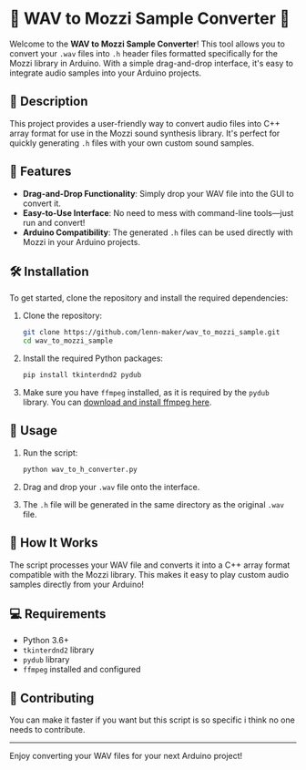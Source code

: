# 🎵 WAV to Mozzi Sample Converter 🎵

Welcome to the **WAV to Mozzi Sample Converter**! This tool allows you to convert your `.wav` files into `.h` header files formatted specifically for the Mozzi library in Arduino. With a simple drag-and-drop interface, it's easy to integrate audio samples into your Arduino projects.


## 📝 Description

This project provides a user-friendly way to convert audio files into C++ array format for use in the Mozzi sound synthesis library. It's perfect for quickly generating `.h` files with your own custom sound samples.

## 🚀 Features
- **Drag-and-Drop Functionality**: Simply drop your WAV file into the GUI to convert it.
- **Easy-to-Use Interface**: No need to mess with command-line tools—just run and convert!
- **Arduino Compatibility**: The generated `.h` files can be used directly with Mozzi in your Arduino projects.

## 🛠️ Installation

To get started, clone the repository and install the required dependencies:

1. Clone the repository:

    ```bash
    git clone https://github.com/lenn-maker/wav_to_mozzi_sample.git
    cd wav_to_mozzi_sample
    ```

2. Install the required Python packages:

    ```bash
    pip install tkinterdnd2 pydub
    ```

3. Make sure you have `ffmpeg` installed, as it is required by the `pydub` library. You can [download and install ffmpeg here](https://www.ffmpeg.org/download.html).

## 📂 Usage

1. Run the script:

    ```bash
    python wav_to_h_converter.py
    ```

2. Drag and drop your `.wav` file onto the interface.

3. The `.h` file will be generated in the same directory as the original `.wav` file.

## 🔧 How It Works

The script processes your WAV file and converts it into a C++ array format compatible with the Mozzi library. This makes it easy to play custom audio samples directly from your Arduino!

## 💻 Requirements

- Python 3.6+
- `tkinterdnd2` library
- `pydub` library
- `ffmpeg` installed and configured


## 🤝 Contributing

You can make it faster if you want but this script is so specific i think no one needs to contribute.



---

Enjoy converting your WAV files for your next Arduino project!
